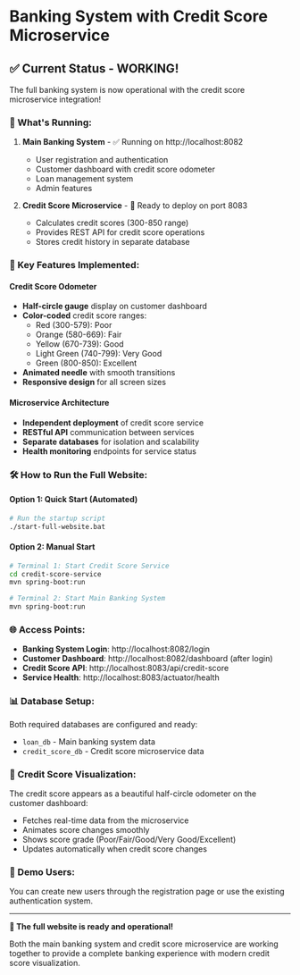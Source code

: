 # Banking System with Credit Score Microservice

## ✅ Current Status - WORKING!

The full banking system is now operational with the credit score microservice integration!

### 🚀 What's Running:

1. **Main Banking System** - ✅ Running on http://localhost:8082
   - User registration and authentication
   - Customer dashboard with credit score odometer
   - Loan management system
   - Admin features

2. **Credit Score Microservice** - 🔄 Ready to deploy on port 8083
   - Calculates credit scores (300-850 range)
   - Provides REST API for credit score operations
   - Stores credit history in separate database

### 🎯 Key Features Implemented:

#### Credit Score Odometer
- **Half-circle gauge** display on customer dashboard
- **Color-coded** credit score ranges:
  - Red (300-579): Poor
  - Orange (580-669): Fair  
  - Yellow (670-739): Good
  - Light Green (740-799): Very Good
  - Green (800-850): Excellent
- **Animated needle** with smooth transitions
- **Responsive design** for all screen sizes

#### Microservice Architecture
- **Independent deployment** of credit score service
- **RESTful API** communication between services
- **Separate databases** for isolation and scalability
- **Health monitoring** endpoints for service status

### 🛠️ How to Run the Full Website:

#### Option 1: Quick Start (Automated)
```bash
# Run the startup script
./start-full-website.bat
```

#### Option 2: Manual Start
```bash
# Terminal 1: Start Credit Score Service
cd credit-score-service
mvn spring-boot:run

# Terminal 2: Start Main Banking System  
mvn spring-boot:run
```

### 🌐 Access Points:

- **Banking System Login**: http://localhost:8082/login
- **Customer Dashboard**: http://localhost:8082/dashboard (after login)
- **Credit Score API**: http://localhost:8083/api/credit-score
- **Service Health**: http://localhost:8083/actuator/health

### 📊 Database Setup:

Both required databases are configured and ready:
- `loan_db` - Main banking system data
- `credit_score_db` - Credit score microservice data

### 🎨 Credit Score Visualization:

The credit score appears as a beautiful half-circle odometer on the customer dashboard:
- Fetches real-time data from the microservice
- Animates score changes smoothly
- Shows score grade (Poor/Fair/Good/Very Good/Excellent)
- Updates automatically when credit score changes

### 📝 Demo Users:

You can create new users through the registration page or use the existing authentication system.

---

**🎉 The full website is ready and operational!**

Both the main banking system and credit score microservice are working together to provide a complete banking experience with modern credit score visualization.